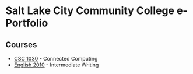 # Salt Lake City Community College e-Portfolio

## Courses

* [CSC 1030](https://github.com/nrub/slcc-eportfolio/tree/master/cs-1030-002-Su12) - Connected Computing
* [English 2010](https://github.com/nrub/slcc-eportfolio/tree/master/engl-2010-Su12-Argyle) - Intermediate Writing
